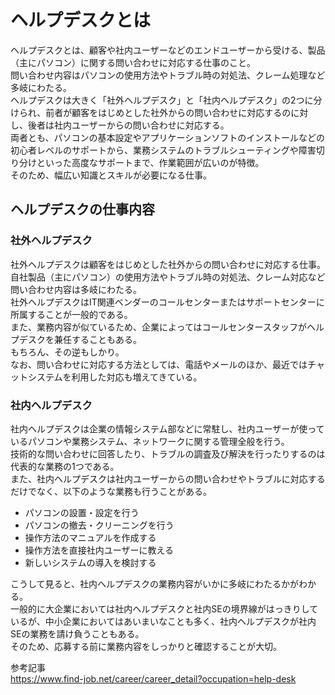 # ヘルプデスクとは
ヘルプデスクとは、顧客や社内ユーザーなどのエンドユーザーから受ける、製品（主にパソコン）に関する問い合わせに対応する仕事のこと。  
問い合わせ内容はパソコンの使用方法やトラブル時の対処法、クレーム処理など多岐にわたる。  
ヘルプデスクは大きく「社外ヘルプデスク」と「社内ヘルプデスク」の2つに分けられ、前者が顧客をはじめとした社外からの問い合わせに対応するのに対し、後者は社内ユーザーからの問い合わせに対応する。  
両者とも、パソコンの基本設定やアプリケーションソフトのインストールなどの初心者レベルのサポートから、業務システムのトラブルシューティングや障害切り分けといった高度なサポートまで、作業範囲が広いのが特徴。  
そのため、幅広い知識とスキルが必要になる仕事。

## ヘルプデスクの仕事内容
### 社外ヘルプデスク
社外ヘルプデスクは顧客をはじめとした社外からの問い合わせに対応する仕事。  
自社製品（主にパソコン）の使用方法やトラブル時の対処法、クレーム対応など問い合わせ内容は多岐にわたる。  
社外ヘルプデスクはIT関連ベンダーのコールセンターまたはサポートセンターに所属することが一般的である。  
また、業務内容が似ているため、企業によってはコールセンタースタッフがヘルプデスクを兼任することもある。  
もちろん、その逆もしかり。  
なお、問い合わせに対応する方法としては、電話やメールのほか、最近ではチャットシステムを利用した対応も増えてきている。
<br>

### 社内ヘルプデスク
社内ヘルプデスクは企業の情報システム部などに常駐し、社内ユーザーが使っているパソコンや業務システム、ネットワークに関する管理全般を行う。  
技術的な問い合わせに回答したり、トラブルの調査及び解決を行ったりするのは代表的な業務の1つである。  
また、社内ヘルプデスクは社内ユーザーからの問い合わせやトラブルに対応するだけでなく、以下のような業務も行うことがある。  
- パソコンの設置・設定を行う 
- パソコンの撤去・クリーニングを行う 
- 操作方法のマニュアルを作成する 
- 操作方法を直接社内ユーザーに教える 
- 新しいシステムの導入を検討する  

こうして見ると、社内ヘルプデスクの業務内容がいかに多岐にわたるかがわかる。  
一般的に大企業においては社内ヘルプデスクと社内SEの境界線がはっきりしているが、中小企業においてはあいまいなことも多く、社内ヘルプデスクが社内SEの業務を請け負うこともある。  
そのため、応募する前に業務内容をしっかりと確認することが大切。
<br>

参考記事  
https://www.find-job.net/career/career_detail?occupation=help-desk
